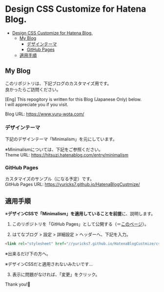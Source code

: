 # Design CSS Customize for Hatena Blog.

- [Design CSS Customize for Hatena Blog.](#Design-CSS-Customize-for-Hatena-Blog)
  - [My Blog](#My-Blog)
    - [デザインテーマ](#%E3%83%87%E3%82%B6%E3%82%A4%E3%83%B3%E3%83%86%E3%83%BC%E3%83%9E)
    - [GitHub Pages](#GitHub-Pages)
  - [適用手順](#%E9%81%A9%E7%94%A8%E6%89%8B%E9%A0%86)

## My Blog

このリポジトリは、下記ブログのカスタマイズ用です。<br>
良かったらご訪問ください。

[Eng] This repogitory is written for this Blog (Japanese Only) below.<br>
I will appreciate you if you visit.

Blog URL: https://www.yuru-wota.com/

### デザインテーマ

下記のデザインテーマ「Minimalism」を元にしています。

※Minimalismについては、下記をご参照ください。<br>
Theme URL: https://hitsuzi.hatenablog.com/entry/minimalism

### GitHub Pages

カスタマイズのサンプル（になる予定）です。<br>
GitHub Pages URL: https://yuricks7.github.io/HatenaBlogCustmize/

## 適用手順

※**デザインCSSで「Minimalism」を適用していることを前提**に、説明します。

1. このリポジトリを「GitHub Pages」として公開する（＝[このページ](#GitHub-Pages)）。

2. はてなブログ > 設定 > 詳細設定 > ヘッダーへ、下記を入力。
```html
<link rel="stylesheet" href="//yuricks7.github.io/HatenaBlogCustmize/css/custmize.css">
```
※出来るだけ下の方へ。

※デザインCSSだと適用されないみたいです…

3.  表示に問題がなければ、「変更」をクリック。

Thank you!👋
